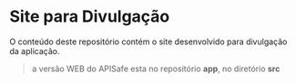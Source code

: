 # Site para Divulgação

O conteúdo deste repositório contém o site desenvolvido para divulgação da aplicação.

> a versão WEB do APISafe esta no repositório **app**, no diretório **src**